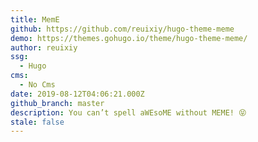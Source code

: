 ```yaml
---
title: MemE
github: https://github.com/reuixiy/hugo-theme-meme
demo: https://themes.gohugo.io/theme/hugo-theme-meme/
author: reuixiy
ssg:
  - Hugo
cms:
  - No Cms
date: 2019-08-12T04:06:21.000Z
github_branch: master
description: You can’t spell aWEsoME without MEME! 😝
stale: false
---
```

